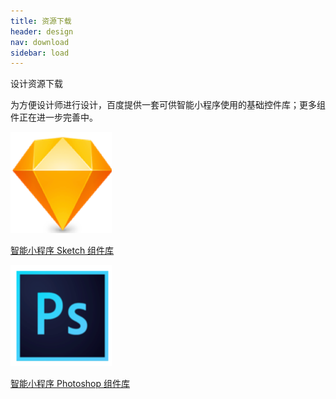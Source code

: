 ```yaml
---
title: 资源下载
header: design
nav: download
sidebar: load
---
```


<notice>设计资源下载</notice>

为方便设计师进行设计，百度提供一套可供智能小程序使用的基础控件库；更多组件正在进一步完善中。
<div class="m-doc-custom-download"><a href="http://searchbox.bj.bcebos.com/miniapp/mappdoc/viewtoolV2.zip" class="m-doc-custom-download-left"><img src="../../../img/ico-sketch.png"><p>智能小程序 Sketch 组件库</p></a><a href="http://searchbox.bj.bcebos.com/miniapp/mappdoc/viewtoolV1.zip" class="m-doc-custom-download-right"><img src="../../../img/ico-ps.png"><p>智能小程序 Photoshop 组件库</p></a></div>

